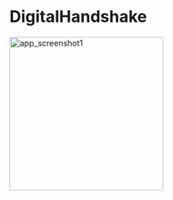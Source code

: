 # DigitalHandshake

<img width="270" alt="app_screenshot1" src="https://user-images.githubusercontent.com/48143620/57830667-cbc95780-7780-11e9-9536-72cdfe7110bc.png">
